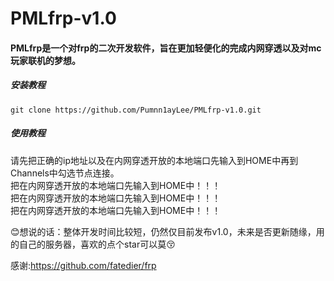 # PMLfrp-v1.0  
#### PMLfrp是一个对frp的二次开发软件，旨在更加轻便化的完成内网穿透以及对mc玩家联机的梦想。  
##### 安装教程
`git clone https://github.com/Pumnn1ayLee/PMLfrp-v1.0.git`  
##### 使用教程
请先把正确的ip地址以及在内网穿透开放的本地端口先输入到HOME中再到Channels中勾选节点连接。    
把在内网穿透开放的本地端口先输入到HOME中！！！  
把在内网穿透开放的本地端口先输入到HOME中！！！  
把在内网穿透开放的本地端口先输入到HOME中！！！ 

:blush:想说的话：整体开发时间比较短，仍然仅目前发布v1.0，未来是否更新随缘，用的自己的服务器，喜欢的点个star可以莫:kissing_closed_eyes:


感谢:https://github.com/fatedier/frp  
    
